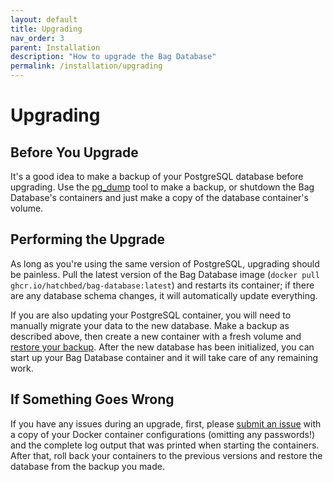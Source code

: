 ```yaml
---
layout: default
title: Upgrading
nav_order: 3
parent: Installation
description: "How to upgrade the Bag Database"
permalink: /installation/upgrading
---
```


# Upgrading

## Before You Upgrade

It's a good idea to make a backup of your PostgreSQL database before upgrading.
Use the [pg_dump](https://www.postgresql.org/docs/11/backup-dump.html#BACKUP-DUMP-ALL)
tool to make a backup, or shutdown the Bag Database's containers and just make a
copy of the database container's volume.

## Performing the Upgrade

As long as you're using the same version of PostgreSQL, upgrading should be
painless.  Pull the latest version of the Bag Database image
(`docker pull ghcr.io/hatchbed/bag-database:latest`) and restarts its container;
if there are any database schema changes, it will automatically update everything.

If you are also updating your PostgreSQL container, you will need to manually
migrate your data to the new database.  Make a backup as described above, then
create a new container with a fresh volume and
[restore your backup](https://www.postgresql.org/docs/11/backup-dump.html#BACKUP-DUMP-RESTORE).
After the new database has been initialized, you can start up your Bag Database
container and it will take care of any remaining work.

## If Something Goes Wrong

If you have any issues during an upgrade, first, please [submit an issue](https://github.com/hatchbed/bag-database/issues)
with a copy of your Docker container configurations (omitting any passwords!) and
the complete log output that was printed when starting the containers.  After that,
roll back your containers to the previous versions and restore the database from
the backup you made.
